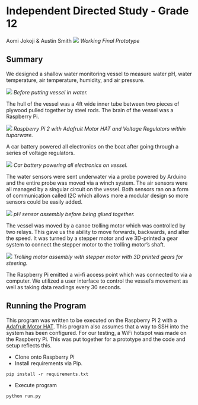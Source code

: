 # Independent Directed Study - Grade 12
Aomi Jokoji & Austin Smith
![](http://i.imgur.com/vlExxYX.jpg)
_Working Final Prototype_

## Summary
We designed a shallow water monitoring vessel to measure water pH, water temperature, air temperature, humidity, and air pressure. 

![](http://i.imgur.com/bIweJNp.jpg)
_Before putting vessel in water._

The hull of the vessel was a 4ft wide inner tube between two pieces of plywood pulled together by steel rods. The brain of the vessel was a Raspberry Pi. 

![](http://i.imgur.com/n5OBnnE.jpg)
_Raspberry Pi 2 with Adafruit Motor HAT and Voltage Regulators within tuparware._

A car battery powered all electronics on the boat after going through a series of voltage regulators. 

![](http://i.imgur.com/zq4VquC.jpg)
_Car battery powering all electronics on vessel._

The water sensors were sent underwater via a probe powered by Arduino and the entire probe was moved via a winch system. The air sensors were all managed by a singular circuit on the vessel. Both sensors ran on a form of communication called I2C which allows more a modular design so more sensors could be easily added.

![](http://i.imgur.com/a2EtMjG.jpg)
_pH sensor assembly before being glued together._

The vessel was moved by a canoe trolling motor which was controlled by two relays. This gave us the ability to move forwards, backwards, and alter the speed. It was turned by a stepper motor and we 3D-printed a gear system to connect the stepper motor to the trolling motor’s shaft. 

![](http://i.imgur.com/E2AmUVc.jpg)
_Trolling motor assembly with stepper motor with 3D printed gears for steering._

The Raspberry Pi emitted a wi-fi access point which was connected to via a computer. We utilized a user interface to control the vessel’s movement as well as taking data readings every 30 seconds.

## Running the Program
This program was written to be executed on the Raspberry Pi 2 with a [Adafruit Motor HAT](https://www.adafruit.com/product/2348). This program also assumes that a way to SSH into the system has been configured. For our testing, a WiFi hotspot was made on the Raspberry Pi. This was put together for a prototype and the code and setup reflects this. 

- Clone onto Raspberry Pi
- Install requirements via Pip.
```
pip install -r requirements.txt
```
- Execute program
```
python run.py
```

